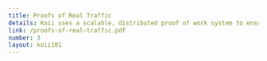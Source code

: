 ```yaml
---
title: Proofs of Real Traffic
details: Koii uses a scalable, distributed proof of work system to ensure traffic can be recorded reliably.
link: /proofs-of-real-traffic.pdf
number: 3
layout: koii101
---
```

